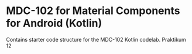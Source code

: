 # MDC-102 for Material Components for Android (Kotlin)

Contains starter code structure for the MDC-102 Kotlin codelab.
Praktikum 12
